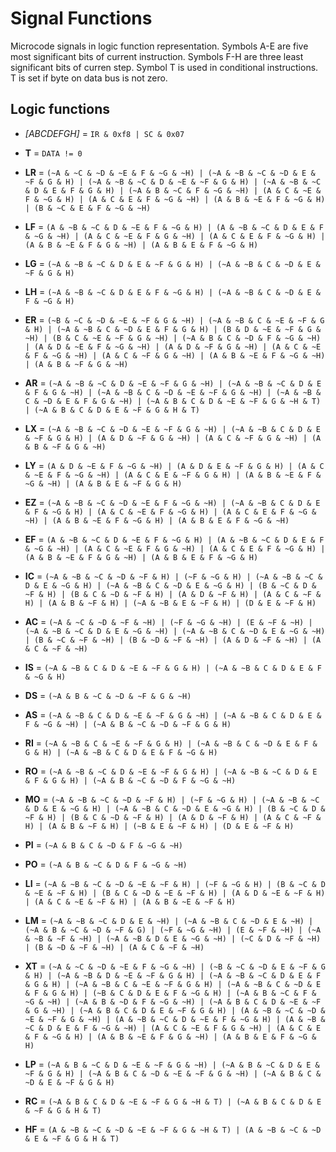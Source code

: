 # Signal Functions

Microcode signals in logic function representation.
Symbols A-E are five most significant bits of current instruction.
Symbols F-H are three least significant bits of curren step.
Symbol T is used in conditional instructions. T is set if byte on data bus is not zero.

## Logic functions

- *[ABCDEFGH]* = `IR & 0xf8 | SC & 0x07`
- **T** = `DATA != 0`

- **LR** = `(~A & ~C & ~D & ~E & F & ~G & ~H) | (~A & ~B & ~C & ~D & E & ~F & G & H) | (~A & ~B & ~C & D & ~E & ~F & G & H) | (~A & ~B & ~C & D & E & F & G & H) | (~A & B & ~C & F & ~G & ~H) | (A & C & ~E & F & ~G & H) | (A & C & E & F & ~G & ~H) | (A & B & ~E & F & ~G & H) | (B & ~C & E & F & ~G & ~H)`
- **LF** = `(A & ~B & ~C & D & ~E & F & ~G & H) | (A & ~B & ~C & D & E & F & ~G & ~H) | (A & C & ~E & F & G & ~H) | (A & C & E & F & ~G & H) | (A & B & ~E & F & G & ~H) | (A & B & E & F & ~G & H)`
- **LG** = `(~A & ~B & ~C & D & E & ~F & G & H) | (~A & ~B & C & ~D & E & ~F & G & H)`
- **LH** = `(~A & ~B & ~C & D & E & F & ~G & H) | (~A & ~B & C & ~D & E & F & ~G & H)`
- **ER** = `(~B & ~C & ~D & ~E & ~F & G & ~H) | (~A & ~B & C & ~E & ~F & G & H) | (~A & ~B & C & ~D & E & F & G & H) | (B & D & ~E & ~F & G & ~H) | (B & C & ~E & ~F & G & ~H) | (~A & B & C & ~D & F & ~G & ~H) | (A & D & ~E & F & ~G & ~H) | (A & D & ~F & G & ~H) | (A & C & ~E & F & ~G & ~H) | (A & C & ~F & G & ~H) | (A & B & ~E & F & ~G & ~H) | (A & B & ~F & G & ~H)`
- **AR** = `(~A & ~B & ~C & D & ~E & ~F & G & ~H) | (~A & ~B & ~C & D & E & F & G & ~H) | (~A & ~B & C & ~D & ~E & ~F & G & ~H) | (~A & ~B & C & ~D & E & F & G & ~H) | (~A & B & C & D & ~E & ~F & G & ~H & T) | (~A & B & C & D & E & ~F & G & H & T)`
- **LX** = `(~A & ~B & ~C & ~D & ~E & ~F & G & ~H) | (~A & ~B & C & D & E & ~F & G & H) | (A & D & ~F & G & ~H) | (A & C & ~F & G & ~H) | (A & B & ~F & G & ~H)`
- **LY** = `(A & D & ~E & F & ~G & ~H) | (A & D & E & ~F & G & H) | (A & C & ~E & F & ~G & ~H) | (A & C & E & ~F & G & H) | (A & B & ~E & F & ~G & ~H) | (A & B & E & ~F & G & H)`
- **EZ** = `(~A & ~B & ~C & ~D & ~E & F & ~G & ~H) | (~A & ~B & C & D & E & F & ~G & H) | (A & C & ~E & F & ~G & H) | (A & C & E & F & ~G & ~H) | (A & B & ~E & F & ~G & H) | (A & B & E & F & ~G & ~H)`
- **EF** = `(A & ~B & ~C & D & ~E & F & ~G & H) | (A & ~B & ~C & D & E & F & ~G & ~H) | (A & C & ~E & F & G & ~H) | (A & C & E & F & ~G & H) | (A & B & ~E & F & G & ~H) | (A & B & E & F & ~G & H)`
- **IC** = `(~A & ~B & ~C & ~D & ~F & H) | (~F & ~G & H) | (~A & ~B & ~C & D & E & ~G & H) | (~A & ~B & C & ~D & E & ~G & H) | (B & ~C & D & ~F & H) | (B & C & ~D & ~F & H) | (A & D & ~F & H) | (A & C & ~F & H) | (A & B & ~F & H) | (~A & ~B & E & ~F & H) | (D & E & ~F & H)`
- **AC** = `(~A & ~C & ~D & ~F & ~H) | (~F & ~G & ~H) | (E & ~F & ~H) | (~A & ~B & ~C & D & E & ~G & ~H) | (~A & ~B & C & ~D & E & ~G & ~H) | (B & ~C & ~F & ~H) | (B & ~D & ~F & ~H) | (A & D & ~F & ~H) | (A & C & ~F & ~H)`
- **IS** = `(~A & ~B & C & D & ~E & ~F & G & H) | (~A & ~B & C & D & E & F & ~G & H)`
- **DS** = `(~A & B & ~C & ~D & ~F & G & ~H)`
- **AS** = `(~A & ~B & C & D & ~E & ~F & G & ~H) | (~A & ~B & C & D & E & F & ~G & ~H) | (~A & B & ~C & ~D & ~F & G & H)`
- **RI** = `(~A & ~B & C & ~E & ~F & G & H) | (~A & ~B & C & ~D & E & F & G & H) | (~A & ~B & C & D & E & F & ~G & H)`
- **RO** = `(~A & ~B & ~C & D & ~E & ~F & G & H) | (~A & ~B & ~C & D & E & F & G & H) | (~A & B & ~C & ~D & F & ~G & ~H)`
- **MO** = `(~A & ~B & ~C & ~D & ~F & H) | (~F & ~G & H) | (~A & ~B & ~C & D & E & ~G & H) | (~A & ~B & C & ~D & E & ~G & H) | (B & ~C & D & ~F & H) | (B & C & ~D & ~F & H) | (A & D & ~F & H) | (A & C & ~F & H) | (A & B & ~F & H) | (~B & E & ~F & H) | (D & E & ~F & H)`
- **PI** = `(~A & B & C & ~D & F & ~G & ~H)`
- **PO** = `(~A & B & ~C & D & F & ~G & ~H)`
- **LI** = `(~A & ~B & ~C & ~D & ~E & ~F & H) | (~F & ~G & H) | (B & ~C & D & ~E & ~F & H) | (B & C & ~D & ~E & ~F & H) | (A & D & ~E & ~F & H) | (A & C & ~E & ~F & H) | (A & B & ~E & ~F & H)`
- **LM** = `(~A & ~B & ~C & D & E & ~H) | (~A & ~B & C & ~D & E & ~H) | (~A & B & ~C & ~D & ~F & G) | (~F & ~G & ~H) | (E & ~F & ~H) | (~A & ~B & ~F & ~H) | (~A & ~B & D & E & ~G & ~H) | (~C & D & ~F & ~H) | (B & ~D & ~F & ~H) | (A & C & ~F & ~H)`
- **XT** = `(~A & ~C & ~D & ~E & F & ~G & ~H) | (~B & ~C & ~D & E & ~F & G & H) | (~A & ~B & D & ~E & ~F & G & H) | (~A & ~B & ~C & D & E & F & G & H) | (~A & ~B & C & ~E & ~F & G & H) | (~A & ~B & C & ~D & E & F & G & H) | (~B & C & D & E & F & ~G & H) | (~A & B & ~C & F & ~G & ~H) | (~A & B & ~D & F & ~G & ~H) | (~A & B & C & D & ~E & ~F & G & ~H) | (~A & B & C & D & E & ~F & G & H) | (A & ~B & ~C & ~D & ~E & ~F & G & ~H) | (A & ~B & ~C & D & ~E & F & ~G & H) | (A & ~B & ~C & D & E & F & ~G & ~H) | (A & C & ~E & F & G & ~H) | (A & C & E & F & ~G & H) | (A & B & ~E & F & G & ~H) | (A & B & E & F & ~G & H)`
- **LP** = `(~A & B & ~C & D & ~E & ~F & G & ~H) | (~A & B & ~C & D & E & ~F & G & H) | (~A & B & C & ~D & ~E & ~F & G & ~H) | (~A & B & C & ~D & E & ~F & G & H)`
- **RC** = `(~A & B & C & D & ~E & ~F & G & ~H & T) | (~A & B & C & D & E & ~F & G & H & T)`
- **HF** = `(A & ~B & ~C & ~D & ~E & ~F & G & ~H & T) | (A & ~B & ~C & ~D & E & ~F & G & H & T)`

